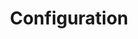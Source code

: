 ---
docType: "Chapter"
title: "Configuration"
description: "Manage configuration and sensitive data"
courseTitle: "Configuration"
weight: 1
cardImage: ""
---